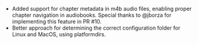 - Added support for chapter metadata in m4b audio files, enabling proper chapter navigation in audiobooks. Special thanks to @jborza for implementing this feature in PR #10.
- Better approach for determining the correct configuration folder for Linux and MacOS, using platformdirs.